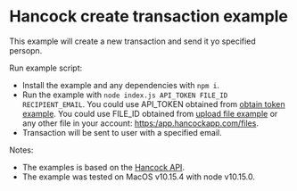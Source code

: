# Hancock create transaction example

This example will create a new transaction and send it yo specified persopn.

Run example script:
- Install the example and any dependencies with `npm i`.
- Run the example with `node index.js API_TOKEN FILE_ID RECIPIENT_EMAIL`.
  You could use API_TOKEN obtained from [obtain token example](../obtain_api_token).
  You could use FILE_ID obtained from [upload file example](../upload_file) or any other file in your account: [https:/app.hancockapp.com/files](https:/app.hancockapp.com/files).
- Transaction will be sent to user with a specified email.

Notes:
- The examples is based on the [Hancock API](https://docs.hancockapp.com).
- The example was tested on MacOS v10.15.4 with node v10.15.0.
